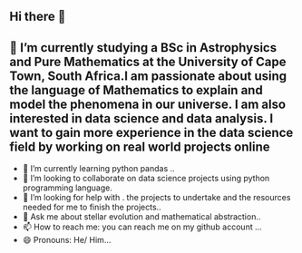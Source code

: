 ## Hi there 👋

<!-- 
**sibusiso-ma/sibusiso-ma** is a ✨ _special_ ✨ repository because its `README.md` (this file) appears on your GitHub profile.

Here are some ideas to get you started:
-->
## 🔭  I’m currently studying a BSc in Astrophysics and Pure Mathematics at the University of Cape Town, South Africa.I am passionate about using the language of Mathematics to explain and model the phenomena in our universe. I am also interested in data science and data analysis. I want to gain more experience in the data science field by working on real world projects online 
- 🌱 I’m currently learning python pandas ..
- 👯 I’m looking to collaborate on data science projects using python programming language.
- 🤔 I’m looking for help with . the projects to undertake and the resources needed for me to finish the projects..
- 💬 Ask me about stellar evolution and mathematical abstraction..
- 📫 How to reach me: you can reach me on my github account ...
- 😄 Pronouns: He/ Him... 
  

